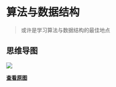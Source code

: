 # 算法与数据结构

>或许是学习算法与数据结构的最佳地点

## 思维导图
![](https://i.loli.net/2019/02/06/5c5afe2ad406c.png)

[**查看原图**](http://naotu.baidu.com/file/5ff7208846e7fee9b27ba618e804b9e4?token=860ade158b7e0393)